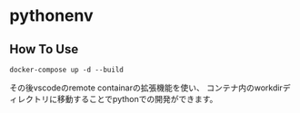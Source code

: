 # pythonenv

## How To Use

`docker-compose up -d --build`

その後vscodeのremote containarの拡張機能を使い、
コンテナ内のworkdirディレクトリに移動することでpythonでの開発ができます。

